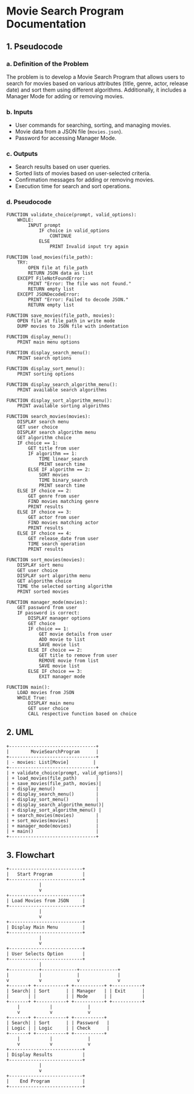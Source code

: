 # Movie Search Program Documentation

## 1. Pseudocode

### a. Definition of the Problem
The problem is to develop a Movie Search Program that allows users to search for movies based on various attributes (title, genre, actor, release date) and sort them using different algorithms. Additionally, it includes a Manager Mode for adding or removing movies.

### b. Inputs
- User commands for searching, sorting, and managing movies.
- Movie data from a JSON file (`movies.json`).
- Password for accessing Manager Mode.

### c. Outputs
- Search results based on user queries.
- Sorted lists of movies based on user-selected criteria.
- Confirmation messages for adding or removing movies.
- Execution time for search and sort operations.

### d. Pseudocode

```plaintext
FUNCTION validate_choice(prompt, valid_options):
    WHILE:
        INPUT prompt
            IF choice in valid_options
                CONTINUE
            ELSE
                PRINT Invalid input try again

FUNCTION load_movies(file_path):
    TRY:
        OPEN file at file_path
        RETURN JSON data as list
    EXCEPT FileNotFoundError:
        PRINT "Error: The file was not found."
        RETURN empty list
    EXCEPT JSONDecodeError:
        PRINT "Error: Failed to decode JSON."
        RETURN empty list

FUNCTION save_movies(file_path, movies):
    OPEN file at file_path in write mode
    DUMP movies to JSON file with indentation

FUNCTION display_menu():
    PRINT main menu options

FUNCTION display_search_menu():
    PRINT search options

FUNCTION display_sort_menu():
    PRINT sorting options

FUNCTION display_search_algorithm_menu():
    PRINT available search algorithms

FUNCTION display_sort_algorithm_menu():
    PRINT available sorting algorithms

FUNCTION search_movies(movies):
    DISPLAY search menu
    GET user choice
    DISPLAY search algorithm menu
    GET algorithm choice
    IF choice == 1:
        GET title from user
        IF algorithm == 1:
            TIME linear_search
            PRINT search time
        ELSE IF algorithm == 2:
            SORT movies
            TIME binary_search
            PRINT search time
    ELSE IF choice == 2:
        GET genre from user
        FIND movies matching genre
        PRINT results
    ELSE IF choice == 3:
        GET actor from user
        FIND movies matching actor
        PRINT results
    ELSE IF choice == 4:
        GET release_date from user
        TIME search operation
        PRINT results

FUNCTION sort_movies(movies):
    DISPLAY sort menu
    GET user choice
    DISPLAY sort algorithm menu
    GET algorithm choice
    TIME the selected sorting algorithm
    PRINT sorted movies

FUNCTION manager_mode(movies):
    GET password from user
    IF password is correct:
        DISPLAY manager options
        GET choice
        IF choice == 1:
            GET movie details from user
            ADD movie to list
            SAVE movie list
        ELSE IF choice == 2:
            GET title to remove from user
            REMOVE movie from list
            SAVE movie list
        ELSE IF choice == 3:
            EXIT manager mode

FUNCTION main():
    LOAD movies from JSON
    WHILE True:
        DISPLAY main menu
        GET user choice
        CALL respective function based on choice
```

## 2. UML
    +--------------------------------+
    |        MovieSearchProgram      |
    +--------------------------------+
    | - movies: List[Movie]         |
    +--------------------------------+
    | + validate_choice(prompt, valid_options)|
    | + load_movies(file_path)       |
    | + save_movies(file_path, movies)|
    | + display_menu()               |
    | + display_search_menu()        |
    | + display_sort_menu()          |
    | + display_search_algorithm_menu()|
    | + display_sort_algorithm_menu() |
    | + search_movies(movies)        |
    | + sort_movies(movies)          |
    | + manager_mode(movies)         |
    | + main()                       |
    +--------------------------------+

## 3. Flowchart
    +---------------------------+
    |   Start Program           |
    +---------------------------+
                |
                v
    +---------------------------+
    | Load Movies from JSON     |
    +---------------------------+
                |
                v
    +---------------------------+
    | Display Main Menu         |
    +---------------------------+
                |
                v
    +---------------------------+
    | User Selects Option       |
    +---------------------------+
                |
    +-----------+-------------+--------------+
    |           |             |              |
    v           v             v              v
    +-------+ +-----------+ +-----------+ +-----------+
    | Search| | Sort      | | Manager   | | Exit      |
    |       | |           | | Mode      | |           |
    +-------+ +-----------+ +-----------+ +-----------+
        |           |             |
        v           v             v
    +-------+ +-----------+ +-----------+
    | Search| | Sort      | | Password   |
    | Logic | | Logic     | | Check      |
    +-------+ +-----------+ +-----------+
        |           |             |
        v           v             v
    +---------------------------+
    | Display Results           |
    +---------------------------+
                |
                v
    +---------------------------+
    |    End Program            |
    +---------------------------+
